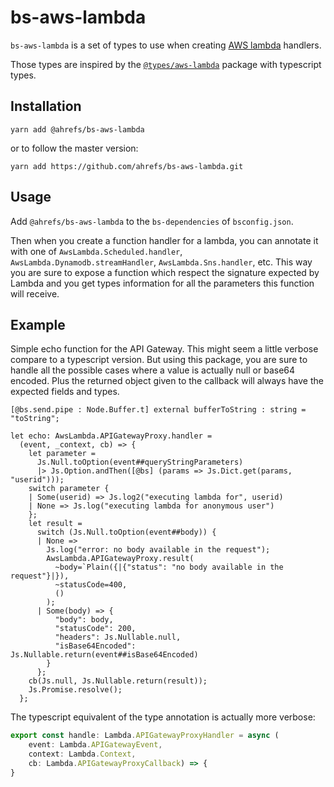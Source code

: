 # bs-aws-lambda

`bs-aws-lambda` is a set of types to use when creating [AWS
lambda](http://docs.aws.amazon.com/lambda) handlers.

Those types are inspired by the
[`@types/aws-lambda`](https://www.npmjs.com/package/@types/aws-lambda)
package with typescript types.

## Installation

```
yarn add @ahrefs/bs-aws-lambda
```

or to follow the master version:

```
yarn add https://github.com/ahrefs/bs-aws-lambda.git
```

## Usage

Add `@ahrefs/bs-aws-lambda` to the `bs-dependencies` of `bsconfig.json`.

Then when you create a function handler for a lambda, you can annotate
it with one of `AwsLambda.Scheduled.handler`,
`AwsLambda.Dynamodb.streamHandler`, `AwsLambda.Sns.handler`, etc. This
way you are sure to expose a function which respect the signature
expected by Lambda and you get types information for all the
parameters this function will receive.

## Example

Simple echo function for the API Gateway. This might seem a little
verbose compare to a typescript version. But using this package, you
are sure to handle all the possible cases where a value is actually
null or base64 encoded. Plus the returned object given to the callback
will always have the expected fields and types.

```reason
[@bs.send.pipe : Node.Buffer.t] external bufferToString : string = "toString";

let echo: AwsLambda.APIGatewayProxy.handler =
  (event, _context, cb) => {
    let parameter =
      Js.Null.toOption(event##queryStringParameters)
      |> Js.Option.andThen([@bs] (params => Js.Dict.get(params, "userid")));
    switch parameter {
    | Some(userid) => Js.log2("executing lambda for", userid)
    | None => Js.log("executing lambda for anonymous user")
    };
    let result =
      switch (Js.Null.toOption(event##body)) {
      | None =>
        Js.log("error: no body available in the request");
        AwsLambda.APIGatewayProxy.result(
          ~body=`Plain({|{"status": "no body available in the request"}|}),
          ~statusCode=400,
          ()
        );
      | Some(body) => {
          "body": body,
          "statusCode": 200,
          "headers": Js.Nullable.null,
          "isBase64Encoded": Js.Nullable.return(event##isBase64Encoded)
        }
      };
    cb(Js.null, Js.Nullable.return(result));
    Js.Promise.resolve();
  };

```

The typescript equivalent of the type annotation is actually more verbose:

```typescript
export const handle: Lambda.APIGatewayProxyHandler = async (
    event: Lambda.APIGatewayEvent,
    context: Lambda.Context,
    cb: Lambda.APIGatewayProxyCallback) => {
}
```
